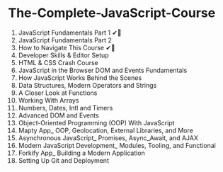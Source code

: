 # The-Complete-JavaScript-Course

1.  JavaScript Fundamentals Part 1 ✔🎉
2.  JavaScript Fundamentals Part 2
3.  How to Navigate This Course ✔🎉
4.  Developer Skills & Editor Setup
5.  HTML & CSS Crash Course
6.  JavaScript in the Browser DOM and Events Fundamentals
7.  How JavaScript Works Behind the Scenes
8.  Data Structures, Modern Operators and Strings
9.  A Closer Look at Functions
10. Working With Arrays
11. Numbers, Dates, Intl and Timers
12. Advanced DOM and Events
13. Object-Oriented Programming (OOP) With JavaScript
14. Mapty App\_ OOP, Geolocation, External Libraries, and More
15. Asynchronous JavaScript\_ Promises, Async_Await, and AJAX
16. Modern JavaScript Development\_ Modules, Tooling, and Functional
17. Forkify App\_ Building a Modern Application
18. Setting Up Git and Deployment
